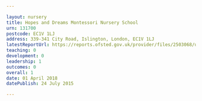 ```yaml
---

layout: nursery
title: Hopes and Dreams Montessori Nursery School
urn: 131700
postcode: EC1V 1LJ
address: 339-341 City Road, Islington, London, EC1V 1LJ
latestReportUrl: https://reports.ofsted.gov.uk/provider/files/2503068/urn/131700.pdf
teaching: 0
development: 0
leadership: 1
outcomes: 0
overall: 1
date: 01 April 2018 
datePublish: 24 July 2015

---
```

